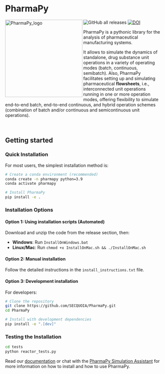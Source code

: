 # PharmaPy

<img align="left" src="./doc/online_docs/images/PharmaPy_logo.jpeg" alt="PharmaPy_logo" height="250">

<!-- BEGIN Status badges -->
![GitHub all releases](https://img.shields.io/github/downloads/CryPTSys/PharmaPy/total)
[![DOI](https://img.shields.io/badge/DOI-10.1016%2Fj.compchemeng.2021.107408-blue)](https://www.sciencedirect.com/science/article/abs/pii/S0098135421001861)
<!-- END Status badges -->

PharmaPy is a pythonic library for the analysis of pharmaceutical manufacturing systems.

It allows to simulate the dynamics of standalone, drug substance unit operations in a variety of operating modes (batch, continuous, semibatch). Also, PharmaPy facilitates setting up and simulating pharmaceutical **flowsheets**, i.e., interconnected unit operations running in one or more operation modes, offering flexibility to simulate end-to-end batch, end-to-end continuous, and hybrid operation schemes (combination of batch and/or continuous and semicontinuous unit operations).

<br clear="left"/>

## Getting started

### Quick Installation
For most users, the simplest installation method is:

```bash
# Create a conda environment (recommended)
conda create -n pharmapy python=3.9
conda activate pharmapy

# Install PharmaPy
pip install -e .
```

### Installation Options

#### Option 1: Using installation scripts (Automated)
Download and unzip the code from the release section, then:
- **Windows**: Run `InstallOnWindows.bat`
- **Linux/Mac**: Run `chmod +x InstallOnMac.sh && ./InstallOnMac.sh`

#### Option 2: Manual installation
Follow the detailed instructions in the `install_instructions.txt` file.

#### Option 3: Development installation
For developers:
```bash
# Clone the repository
git clone https://github.com/SECQUOIA/PharmaPy.git
cd PharmaPy

# Install with development dependencies
pip install -e ".[dev]"
```

### Testing the Installation
```bash
cd tests
python reactor_tests.py
```

Read our [documentation](https://pharmapy.readthedocs.io/en/latest/) or chat with the [PharmaPy Simulation Assistant](https://chatgpt.com/g/g-679bb3b5c5188191b26680b147a4f4a2-pharmapy-simulation-assistant) for more information on how to install and how to use PharmaPy.



